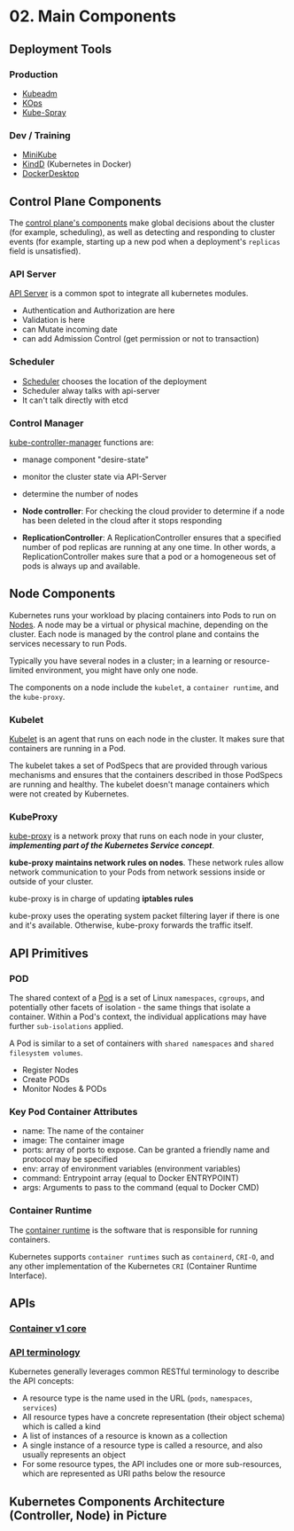 # 02. Main Components

## Deployment Tools

### Production

- [Kubeadm]
- [KOps]
- [Kube-Spray]

### Dev / Training

- [MiniKube]
- [KindD] (Kubernetes in Docker)
- [DockerDesktop]

## Control Plane Components

The [control plane's components][cpc] make global decisions about the cluster (for example, scheduling), as well as detecting and responding to cluster events (for example, starting up a new pod when a deployment's `replicas` field is unsatisfied).

### API Server

[API Server][api-server] is a common spot to integrate all kubernetes modules.

- Authentication and Authorization are here
- Validation is here
- can Mutate incoming date
- can add Admission Control (get permission or not to transaction)

### Scheduler

- [Scheduler][kube-scheduler] chooses the location of the deployment
- Scheduler alway talks with api-server
- It can't talk directly with etcd

### Control Manager

[kube-controller-manager] functions are:

- manage component "desire-state"
- monitor the cluster state via API-Server
- determine the number of nodes
- **Node controller**: For checking the cloud provider to determine if a node has been deleted in the cloud after it stops responding

- **ReplicationController**: A ReplicationController ensures that a specified number of pod replicas are running at any one time. In other words, a ReplicationController makes sure that a pod or a homogeneous set of pods is always up and available.

## Node Components

Kubernetes runs your workload by placing containers into Pods to run on [Nodes][node-comps]. A node may be a virtual or physical machine, depending on the cluster. Each node is managed by the control plane and contains the services necessary to run Pods.

Typically you have several nodes in a cluster; in a learning or resource-limited environment, you might have only one node.

The components on a node include the `kubelet`, a `container runtime`, and the `kube-proxy`.

### Kubelet

[Kubelet][kubelet] is an agent that runs on each node in the cluster. It makes sure that containers are running in a Pod.

The kubelet takes a set of PodSpecs that are provided through various mechanisms and ensures that the containers described in those PodSpecs are running and healthy. The kubelet doesn't manage containers which were not created by Kubernetes.

### KubeProxy

[kube-proxy][kube-proxy] is a network proxy that runs on each node in your cluster, ***implementing part of the Kubernetes Service concept***.

**kube-proxy maintains network rules on nodes**. These network rules allow network communication to your Pods from network sessions inside or outside of your cluster.

kube-proxy is in charge of updating **iptables rules**

kube-proxy uses the operating system packet filtering layer if there is one and it's available. Otherwise, kube-proxy forwards the traffic itself.

## API Primitives

### POD

The shared context of a [Pod][PODs] is a set of Linux `namespaces`, `cgroups`, and potentially other facets of isolation - the same things that isolate a container. Within a Pod's context, the individual applications may have further `sub-isolations` applied.

A Pod is similar to a set of containers with `shared namespaces` and `shared filesystem volumes`.

- Register Nodes
- Create PODs
- Monitor Nodes & PODs

### Key Pod Container Attributes

- name: The name of the container
- image: The container image
- ports: array of ports to expose. Can be granted a friendly name and protocol may be specified
- env: array of environment variables (environment variables)
- command: Entrypoint array (equal to Docker ENTRYPOINT)
- args: Arguments to pass to the command (equal to Docker CMD)

### Container Runtime

The [container runtime][cntr-rt] is the software that is responsible for running containers.

Kubernetes supports `container runtimes` such as `containerd`, `CRI-O`, and any other implementation of the Kubernetes `CRI` (Container Runtime Interface).

## APIs

### [Container v1 core][Container-v1-core]

### [API terminology][api-terms]

Kubernetes generally leverages common RESTful terminology to describe the API concepts:

- A resource type is the name used in the URL (`pods`, `namespaces`, `services`)
- All resource types have a concrete representation (their object schema) which is called a kind
- A list of instances of a resource is known as a collection
- A single instance of a resource type is called a resource, and also usually represents an object
- For some resource types, the API includes one or more sub-resources, which are represented as URI paths below the resource

## Kubernetes Components Architecture (Controller, Node) in Picture

<!-- links -->

[Kubeadm]: https://kubernetes.io/docs/reference/setup-tools/kubeadm/
[KOps]: https://github.com/kubernetes/kops
[Kube-Spray]: https://kubespray.io/
[cpc]: https://kubernetes.io/docs/concepts/overview/components/#control-plane-components
[api-server]: https://kubernetes.io/docs/concepts/overview/components/#kube-apiserver
[kube-scheduler]: https://kubernetes.io/docs/concepts/overview/components/#kube-scheduler
[kube-controller-manager]: https://kubernetes.io/docs/concepts/overview/components/#kube-controller-manager
[node-comps]: https://kubernetes.io/docs/concepts/overview/components/#node-components
[kubelet]: https://kubernetes.io/docs/concepts/overview/components/#kubelet
[kube-proxy]: https://kubernetes.io/docs/concepts/overview/components/#kube-proxy
[cntr-rt]: https://kubernetes.io/docs/concepts/overview/components/#container-runtime
[PODs]: https://kubernetes.io/docs/concepts/workloads/pods
[Container-v1-core]: https://kubernetes.io/docs/reference/generated/kubernetes-api/v1.27/#container-v1-core
[api-terms]: https://kubernetes.io/docs/reference/using-api/api-concepts/#standard-api-terminology
[MiniKube]: https://minikube.sigs.k8s.io/docs/start/?arch=%2Fwindows%2Fx86-64%2Fstable%2F.exe+download
[KindD]: https://kind.sigs.k8s.io/
[DockerDesktop]: https://docs.docker.com/desktop/kubernetes/